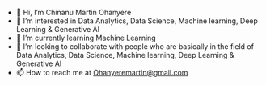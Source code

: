 - 👋 Hi, I’m Chinanu Martin Ohanyere
- 👀 I’m interested in Data Analytics, Data Science, Machine learning, Deep Learning & Generative AI 
- 🌱 I’m currently learning Machine Learning
- 💞️ I’m looking to collaborate with people who are basically in the field of Data Analytics, Data Science, Machine learning, Deep Learning & Generative AI 
- 📫 How to reach me at Ohanyeremartin@gmail.com

<!---
Martinluther123/Martinluther123 is a ✨ special ✨ repository because its `README.md` (this file) appears on your GitHub profile.
You can click the Preview link to take a look at your changes.
--->

